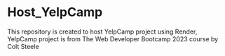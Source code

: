 # Host_YelpCamp
This repository is created to host YelpCamp project using Render, YelpCamp project is from The Web Developer Bootcamp 2023 course by Colt Steele
